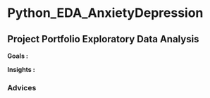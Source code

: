 # Python_EDA_AnxietyDepression

## Project Portfolio Exploratory Data Analysis
**Goals :**

**Insights :**

### Advices

